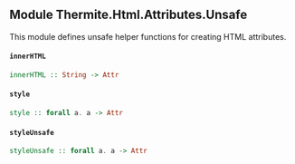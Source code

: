 ## Module Thermite.Html.Attributes.Unsafe

This module defines unsafe helper functions for creating HTML attributes.

#### `innerHTML`

``` purescript
innerHTML :: String -> Attr
```

#### `style`

``` purescript
style :: forall a. a -> Attr
```

#### `styleUnsafe`

``` purescript
styleUnsafe :: forall a. a -> Attr
```


